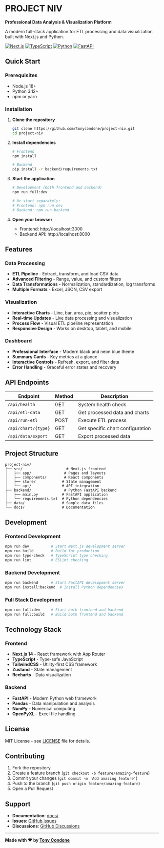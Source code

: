 # PROJECT NIV

**Professional Data Analysis & Visualization Platform**

A modern full-stack application for ETL processing and data visualization built with Next.js and Python.

[![Next.js](https://img.shields.io/badge/Next.js-14-black)](https://nextjs.org)
[![TypeScript](https://img.shields.io/badge/TypeScript-5.0-blue)](https://typescriptlang.org)
[![Python](https://img.shields.io/badge/Python-3.12+-green)](https://python.org)
[![FastAPI](https://img.shields.io/badge/FastAPI-0.104+-red)](https://fastapi.tiangolo.com)

## Quick Start

### Prerequisites
- Node.js 18+ 
- Python 3.12+
- npm or yarn

### Installation

1. **Clone the repository**
   ```bash
   git clone https://github.com/tonycondone/project-niv.git
   cd project-niv
   ```

2. **Install dependencies**
   ```bash
   # Frontend
   npm install
   
   # Backend
   pip install -r backend/requirements.txt
   ```

3. **Start the application**
   ```bash
   # Development (both frontend and backend)
   npm run full:dev
   
   # Or start separately:
   # Frontend: npm run dev
   # Backend: npm run backend
   ```

4. **Open your browser**
   - Frontend: http://localhost:3000
   - Backend API: http://localhost:8000

## Features

### Data Processing
- **ETL Pipeline** - Extract, transform, and load CSV data
- **Advanced Filtering** - Range, value, and custom filters
- **Data Transformations** - Normalization, standardization, log transforms
- **Multiple Formats** - Excel, JSON, CSV export

### Visualization
- **Interactive Charts** - Line, bar, area, pie, scatter plots
- **Real-time Updates** - Live data processing and visualization
- **Process Flow** - Visual ETL pipeline representation
- **Responsive Design** - Works on desktop, tablet, and mobile

### Dashboard
- **Professional Interface** - Modern black and neon blue theme
- **Summary Cards** - Key metrics at a glance
- **Interactive Controls** - Refresh, export, and filter data
- **Error Handling** - Graceful error states and recovery

## API Endpoints

| Endpoint | Method | Description |
|----------|--------|-------------|
| `/api/health` | GET | System health check |
| `/api/etl-data` | GET | Get processed data and charts |
| `/api/run-etl` | POST | Execute ETL process |
| `/api/chart/{type}` | GET | Get specific chart configuration |
| `/api/data/export` | GET | Export processed data |

## Project Structure

```
project-niv/
├── src/                    # Next.js frontend
│   ├── app/               # Pages and layouts
│   ├── components/        # React components
│   ├── store/            # State management
│   └── api/              # API integration
├── backend/               # Python FastAPI backend
│   ├── main.py           # FastAPI application
│   └── requirements.txt  # Python dependencies
├── data/                 # Sample data files
└── docs/                 # Documentation
```

## Development

### Frontend Development
```bash
npm run dev          # Start Next.js development server
npm run build        # Build for production
npm run type-check   # TypeScript type checking
npm run lint         # ESLint checking
```

### Backend Development
```bash
npm run backend      # Start FastAPI development server
npm run install:backend  # Install Python dependencies
```

### Full Stack Development
```bash
npm run full:dev     # Start both frontend and backend
npm run full:build   # Build both frontend and backend
```

## Technology Stack

### Frontend
- **Next.js 14** - React framework with App Router
- **TypeScript** - Type-safe JavaScript
- **TailwindCSS** - Utility-first CSS framework
- **Zustand** - State management
- **Recharts** - Data visualization

### Backend
- **FastAPI** - Modern Python web framework
- **Pandas** - Data manipulation and analysis
- **NumPy** - Numerical computing
- **OpenPyXL** - Excel file handling

## License

MIT License - see [LICENSE](LICENSE) file for details.

## Contributing

1. Fork the repository
2. Create a feature branch (`git checkout -b feature/amazing-feature`)
3. Commit your changes (`git commit -m 'Add amazing feature'`)
4. Push to the branch (`git push origin feature/amazing-feature`)
5. Open a Pull Request

## Support

- **Documentation**: [docs/](docs/)
- **Issues**: [GitHub Issues](https://github.com/tonycondone/project-niv/issues)
- **Discussions**: [GitHub Discussions](https://github.com/tonycondone/project-niv/discussions)

---

**Made with ❤️ by [Tony Condone](https://github.com/tonycondone)**